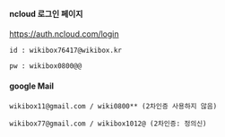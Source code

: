 #### ncloud 로그인 페이지

https://auth.ncloud.com/login

```
id : wikibox76417@wikibox.kr

pw : wikibox0800@@
```


#### google Mail

```
wikibox11@gmail.com / wiki0800** (2차인증 사용하지 않음)

wikibox77@gmail.com / wikibox1012@ (2차인증: 정의신)
```


